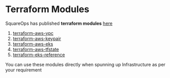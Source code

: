 #  Terraform Modules 

SquareOps has published **terraform modules** [here](https://github.com/squareops)

1. [terraform-aws-vpc](https://github.com/squareops/terraform-aws-vpc)
2. [terraform-aws-keypair](https://github.com/squareops/terraform-aws-keypair)
3. [terraform-aws-eks](https://github.com/squareops/terraform-aws-eks)
4. [terraform-aws-tfstate](https://github.com/squareops/terraform-aws-tfstate)
5. [terraform-eks-reference](https://github.com/squareops/terraform-eks-reference) 

You can use these modules directly when spunning up Infrastructure as per your requirement 